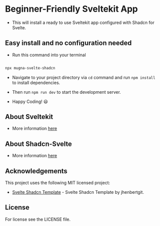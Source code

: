 # Beginner-Friendly Sveltekit App

- This will install a ready to use Sveltekit app configured with Shadcn for Svelte.

## Easy install and no configuration needed

- Run this command into your terminal

```sh

npx mugna-svelte-shadcn

```

- Navigate to your project directory via `cd` command and run `npm install` to install dependencies.
- Then run `npm run dev` to start the development server.

- Happy Coding! :smiley:

## About Sveltekit

- More information [here](https://kit.svelte.dev/docs/introduction)

## About Shadcn-Svelte

- More information [here](https://www.shadcn-svelte.com/docs)


## Acknowledgements

This project uses the following MIT licensed project:

- [Svelte Shadcn Template](https://sveltethemes.dev/jhenbertgit/svelte-shadcn-template) - Svelte Shadcn Template by jhenbertgit.


## License
For license see the LICENSE file.